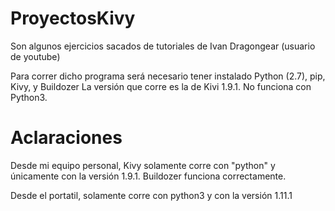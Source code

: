 # ProyectosKivy
Son algunos ejercicios sacados de tutoriales de Ivan Dragongear (usuario de youtube)

Para correr dicho programa será necesario tener instalado Python (2.7), pip, Kivy, y Buildozer
La versión que corre es la de Kivi 1.9.1.
No funciona con Python3.

# Aclaraciones
Desde mi equipo personal, Kivy solamente corre con "python"
y únicamente con la versión 1.9.1. Buildozer funciona correctamente. 

Desde el portatil, solamente corre con python3 y con la versión 1.11.1
